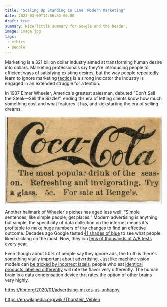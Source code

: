 ```yaml
---
title: "Scaling Up Standing in Line: Modern Marketing"
date: 2023-03-09T14:56:53-06:00
draft: true
summary: Nice little summary for Google and the header.
image: image.jpg
tags:
 - ethics
 - people
---
```


Marketing is a 321 billion dollar industry aimed at transforming human desire into dollars. Marketing professionals say they're introducing people to efficient ways of satisfying existing desires, but the way people repeatedly learn to ignore marketing [tactics](https://www.nngroup.com/articles/banner-blindness-old-and-new-findings/) is a strong indicator the industry is engaged in an extended struggle for attention.

In 1937 Elmer Wheeler, America's greatest salesman, debuted "Don’t Sell the Steak—Sell the Sizzle!", ending the era of letting clients know how much something cost and what features it has, and kickstarting the era of selling dreams.

![Coca-Cola: The most popular drink of the season. Refrshing and invigorating. Try a glass. 5c. For sale at Benge's.](coca-cola-anniversary.jpg)

Another hallmark of Wheeler's piches has aged less well: “Simple sentences, like simple people, get places.” Modern advertising is anything but simple, the specificity of data collection on the internet means it's profitable to make huge numbers of tiny changes to find an effective outcome. Decades ago Google tested [41 shades of blue](https://www.nytimes.com/2009/03/01/business/01marissa.html?pagewanted=print) to see what people liked clicking on the most. Now, they run [tens of thousands of A/B tests](https://hbr.org/2017/09/the-surprising-power-of-online-experiments) every year.

Even though about 50% of people say they ignore ads, the truth is there's something vitally important about advertising. Just like machine vision models can [be tricked by incorrect labels](https://www.theverge.com/2021/3/8/22319173/openai-machine-vision-adversarial-typographic-attacka-clip-multimodal-neuron), people who eat [identical products labelled differently](https://doi.org/10.1016/j.foodqual.2021.104491) will rate the flavor very differently. The human brain is a data condensation device that rates the option of other brains very highly.

https://hbr.org/2020/01/advertising-makes-us-unhappy

https://en.wikipedia.org/wiki/Thorstein_Veblen